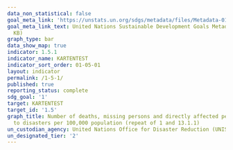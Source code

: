 ```yaml
---
data_non_statistical: false
goal_meta_link: 'https://unstats.un.org/sdgs/metadata/files/Metadata-01-05-01.pdf '
goal_meta_link_text: United Nations Sustainable Development Goals Metadata (PDF 224
  KB)
graph_type: bar
data_show_map: true
indicator: 1.5.1
indicator_name: KARTENTEST
indicator_sort_order: 01-05-01
layout: indicator
permalink: /1-5-1/
published: true
reporting_status: complete
sdg_goal: '1'
target: KARTENTEST
target_id: '1.5'
graph_title: Number of deaths, missing persons and directly affected persons attributed
  to disasters per 100,000 population (repeat of 1 and 13.1.1)
un_custodian_agency: United Nations Office for Disaster Reduction (UNISDR)
un_designated_tier: '2'
---
```

